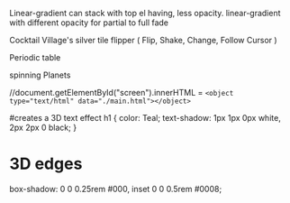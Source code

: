 Linear-gradient can stack with top el having, less opacity.
linear-gradient with different opacity for partial to full fade

Cocktail Village's silver tile flipper
( Flip, Shake, Change, Follow Cursor )

Periodic table

spinning Planets

//document.getElementById("screen").innerHTML = `<object type="text/html" data="./main.html"></object>`

#creates a 3D text effect
h1 {
    color: Teal;
    text-shadow: 1px 1px 0px white, 2px 2px 0 black;
}

# 3D edges
box-shadow: 0 0 0.25rem #000, inset 0 0 0.5rem #0008;
